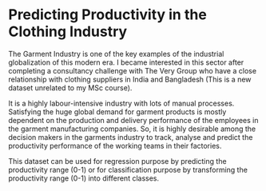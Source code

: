 # Predicting Productivity in the Clothing Industry

The Garment Industry is one of the key examples of the industrial globalization of this modern era. I became interested in this sector after completing a consultancy challenge with The Very Group who have a close relationship with clothing suppliers in India and Bangladesh (This is a new dataset unrelated to my MSc course).

It is a highly labour-intensive industry with lots of manual processes. Satisfying the huge global demand for garment products is mostly dependent on the production and delivery performance of the employees in the garment manufacturing companies. So, it is highly desirable among the decision makers in the garments industry to track, analyse and predict the productivity performance of the working teams in their factories. 

This dataset can be used for regression purpose by predicting the productivity range (0-1) or for classification purpose by transforming the productivity range (0-1) into different classes.
